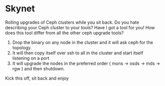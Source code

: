 # Skynet
Rolling upgrades of Ceph clusters while you sit back.  Do you hate describing your Ceph cluster to your tools?  Have I got a tool for you!
How does this tool differ from all the other ceph upgrade tools?  
1. Drop the binary on any node in the cluster and it will ask ceph for the topology.
2. It will then copy itself over ssh to all in the cluster and start itself listening on a port
3. It will upgrade the nodes in the preferred order ( mons -> osds -> mds -> rgw ) and then shutdown.

Kick this off, sit back and enjoy

